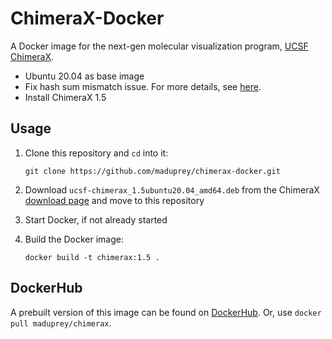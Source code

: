 # ChimeraX-Docker
A Docker image for the next-gen molecular visualization program, [UCSF ChimeraX](https://www.cgl.ucsf.edu/chimerax/).

* Ubuntu 20.04 as base image
* Fix hash sum mismatch issue. For more details, see [here](https://forums.docker.com/t/hash-sum-mismatch-writing-more-data-as-expected/45940/2).
* Install ChimeraX 1.5

## Usage
1. Clone this repository and `cd` into it:

	```
	git clone https://github.com/maduprey/chimerax-docker.git
	```
1. Download `ucsf-chimerax_1.5ubuntu20.04_amd64.deb` from the ChimeraX [download page](https://www.rbvi.ucsf.edu/chimerax/download.html) and move to this repository
1. Start Docker, if not already started
1. Build the Docker image: 

	```
	docker build -t chimerax:1.5 .
	```
<!---
	Alternatively,
	```
	docker build -t maduprey/chimerax:1.5 .
	docker push maduprey/chimerax:1.5
	```
	Note that we can't make a GitHub action since the .deb file lives locally and is too large to host on GH.
-->


## DockerHub
A prebuilt version of this image can be found on [DockerHub](https://hub.docker.com/r/maduprey/chimerax). Or, use `docker pull maduprey/chimerax`.

